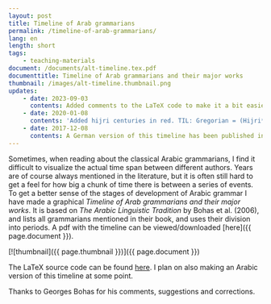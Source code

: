 ```yaml
---
layout: post
title: Timeline of Arab grammarians
permalink: /timeline-of-arab-grammarians/
lang: en
length: short
tags:
    - teaching-materials
document: /documents/alt-timeline.tex.pdf
documenttitle: Timeline of Arab grammarians and their major works
thumbnail: /images/alt-timeline.thumbnail.png
updates: 
    - date: 2023-09-03
      contents: Added comments to the LaTeX code to make it a bit easier to understand and to adapt to other project. Not recommened to this, though, unless you have experience with LaTeX and Tikz.
    - date: 2020-01-08
      contents: 'Added hijri centuries in red. TIL: Gregorian = (Hijri*.97)+622'
    - date: 2017-12-08
      contents: A German version of this timeline has been published in *Einführung in die arabische Grammatiktradition* by Frank Weigelt (Harrowitz, 2017). See the [list of publications](/documents/).  
---
```


Sometimes, when reading about the classical Arabic grammarians, I find it difficult to visualize the actual time span between different authors. Years are of course always mentioned in the literature, but it is often still hard to get a feel for how big a chunk of time there is between a series of events. To get a better sense of the stages of development of Arabic grammar I have made a graphical *Timeline of Arab grammarians and their major works*. It is based on *The Arabic Linguistic Tradition* by Bohas et al. (2006), and lists all grammarians mentioned in their book, and uses their division into periods. A pdf with the timeline can be viewed/downloaded [here]({{ page.document }}).

[![thumbnail]({{ page.thumbnail }})]({{ page.document }})

The LaTeX source code can be found [here](/documents/alt-timeline.tex). I plan on also making an Arabic version of this timeline at some point.

Thanks to Georges Bohas for his comments, suggestions and corrections.
